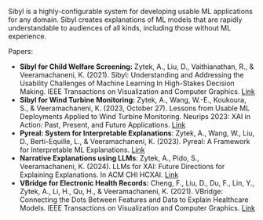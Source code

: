 Sibyl is a highly-configurable system for developing usable ML applications for any domain. Sibyl creates explanations of ML models that are rapidly understandable to audiences of all kinds, including those without ML experience.

Papers:
- **Sibyl for Child Welfare Screening:** Zytek, A., Liu, D., Vaithianathan, R., & Veeramachaneni, K. (2021). Sibyl: Understanding and Addressing the Usability Challenges of Machine Learning In High-Stakes Decision Making. IEEE Transactions on Visualization and Computer Graphics. [Link](https://ieeexplore.ieee.org/abstract/document/9552849)
- **Sibyl for Wind Turbine Monitoring:** Zytek, A., Wang, W.-E., Koukoura, S., & Veeramachaneni, K. (2023, October 27). Lessons from Usable ML Deployments Applied to Wind Turbine Monitoring. Neurips 2023: XAI in Action: Past, Present, and Future Applications. [Link](https://arxiv.org/abs/2312.02859)
- **Pyreal: System for Interpretable Explanations**: Zytek, A., Wang, W., Liu, D., Berti-Equille, L., & Veeramachaneni, K. (2023). Pyreal: A Framework for Interpretable ML Explanations. [Link](https://arxiv.org/abs/2312.13084)
- **Narrative Explanations using LLMs**: Zytek, A., Pido, S., Veeramachaneni, K. (2024). LLMs for XAI: Future Directions for Explaining Explanations. In ACM CHI HCXAI. [Link](https://arxiv.org/abs/2405.06064)
- **VBridge for Electronic Health Records:** Cheng, F., Liu, D., Du, F., Lin, Y., Zytek, A., Li, H., Qu, H., & Veeramachaneni, K. (2021). VBridge: Connecting the Dots Between Features and Data to Explain Healthcare Models. IEEE Transactions on Visualization and Computer Graphics. [Link](https://ieeexplore.ieee.org/abstract/document/9555810)




